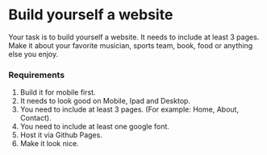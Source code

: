 # Build yourself a website

Your task is to build yourself a website. It needs to include at least 3 pages. Make it about your favorite musician, sports team, book, food or anything else you enjoy. 


### Requirements
1. Build it for mobile first.
2. It needs to look good on Mobile, Ipad and Desktop.
3. You need to include at least 3 pages. (For example: Home, About, Contact).
4. You need to include at least one google font. 
5. Host it via Github Pages.
6. Make it look nice.
